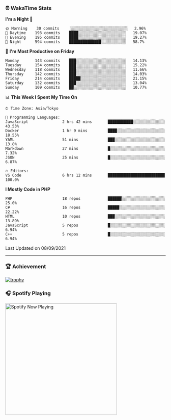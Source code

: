 ### ⏰ WakaTime Stats


<!--START_SECTION:waka-->
**I'm a Night 🦉** 

```text
🌞 Morning    30 commits     ░░░░░░░░░░░░░░░░░░░░░░░░░   2.96% 
🌆 Daytime    193 commits    ████░░░░░░░░░░░░░░░░░░░░░   19.07% 
🌃 Evening    195 commits    ████░░░░░░░░░░░░░░░░░░░░░   19.27% 
🌙 Night      594 commits    ██████████████░░░░░░░░░░░   58.7%

```
📅 **I'm Most Productive on Friday** 

```text
Monday       143 commits    ███░░░░░░░░░░░░░░░░░░░░░░   14.13% 
Tuesday      154 commits    ███░░░░░░░░░░░░░░░░░░░░░░   15.22% 
Wednesday    118 commits    ███░░░░░░░░░░░░░░░░░░░░░░   11.66% 
Thursday     142 commits    ███░░░░░░░░░░░░░░░░░░░░░░   14.03% 
Friday       214 commits    █████░░░░░░░░░░░░░░░░░░░░   21.15% 
Saturday     132 commits    ███░░░░░░░░░░░░░░░░░░░░░░   13.04% 
Sunday       109 commits    ██░░░░░░░░░░░░░░░░░░░░░░░   10.77%

```


📊 **This Week I Spent My Time On** 

```text
⌚︎ Time Zone: Asia/Tokyo

💬 Programming Languages: 
JavaScript               2 hrs 42 mins       ███████████░░░░░░░░░░░░░░   43.53% 
Docker                   1 hr 9 mins         ████░░░░░░░░░░░░░░░░░░░░░   18.55% 
YAML                     51 mins             ███░░░░░░░░░░░░░░░░░░░░░░   13.8% 
Markdown                 27 mins             █░░░░░░░░░░░░░░░░░░░░░░░░   7.32% 
JSON                     25 mins             █░░░░░░░░░░░░░░░░░░░░░░░░   6.87%

🔥 Editors: 
VS Code                  6 hrs 12 mins       █████████████████████████   100.0%

```

**I Mostly Code in PHP** 

```text
PHP                      18 repos            ██████░░░░░░░░░░░░░░░░░░░   25.0% 
C#                       16 repos            █████░░░░░░░░░░░░░░░░░░░░   22.22% 
HTML                     10 repos            ███░░░░░░░░░░░░░░░░░░░░░░   13.89% 
JavaScript               5 repos             █░░░░░░░░░░░░░░░░░░░░░░░░   6.94% 
C++                      5 repos             █░░░░░░░░░░░░░░░░░░░░░░░░   6.94%

```



 Last Updated on 08/09/2021
<!--END_SECTION:waka-->

---

### 🏆 Achievement

[![trophy](https://github-profile-trophy.vercel.app/?username=Slime-hatena&theme=flat&no-bg=true&no-frame=true&column=8)](https://github.com/ryo-ma/github-profile-trophy)

### 🎧 Spotify Playing

[<img src="https://spotify-now-playing-slime-hatena.vercel.app/api/spotify-playing" alt="Spotify Now Playing" width="350" />](https://open.spotify.com/user/slime_hatena)

<!--
**Slime-hatena/Slime-hatena** is a ✨ _special_ ✨ repository because its `README.md` (this file) appears on your GitHub profile.

Here are some ideas to get you started:

- 🔭 I’m currently working on ...
- 🌱 I’m currently learning ...
- 👯 I’m looking to collaborate on ...
- 🤔 I’m looking for help with ...
- 💬 Ask me about ...
- 📫 How to reach me: ...
- 😄 Pronouns: ...
- ⚡ Fun fact: ...
-->
